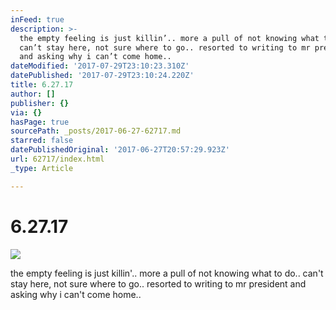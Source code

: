 ```yaml
---
inFeed: true
description: >-
  the empty feeling is just killin’.. more a pull of not knowing what to do..
  can’t stay here, not sure where to go.. resorted to writing to mr president
  and asking why i can’t come home..
dateModified: '2017-07-29T23:10:23.310Z'
datePublished: '2017-07-29T23:10:24.220Z'
title: 6.27.17
author: []
publisher: {}
via: {}
hasPage: true
sourcePath: _posts/2017-06-27-62717.md
starred: false
datePublishedOriginal: '2017-06-27T20:57:29.923Z'
url: 62717/index.html
_type: Article

---
```

# 6.27.17
![](https://the-grid-user-content.s3-us-west-2.amazonaws.com/2e39f748-0a80-4197-a219-ffa639bf1d2c.jpg)

the empty feeling is just killin'.. more a pull of not knowing what to do.. can't stay here, not sure where to go.. resorted to writing to mr president and asking why i can't come home..